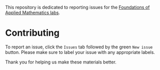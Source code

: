 This repository is dedicated to reporting issues for the [Foundations of Applied Mathematics labs](https://foundations-of-applied-mathematics.github.io).

# Contributing

To report an issue, click the `Issues` tab followed by the green `New issue` button.
Please make sure to label your issue with any appropriate labels.

Thank you for helping us make these materials better.
